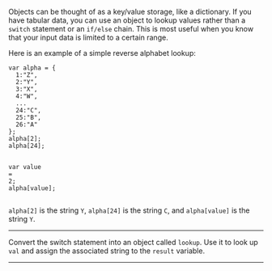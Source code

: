 <div class="challenge-instructions basic-javascript"><div><section id="description">
<p>Objects can be thought of as a key/value storage, like a dictionary. If you have tabular data, you can use an object to lookup values rather than a <code>switch</code> statement or an <code>if/else</code> chain. This is most useful when you know that your input data is limited to a certain range.</p>
<p>Here is an example of a simple reverse alphabet lookup:</p>
<pre class="language-js"><code class="language-js"><span class="token keyword">var</span> alpha <span class="token operator">=</span> <span class="token punctuation">{</span>
  <span class="token number">1</span><span class="token operator">:</span><span class="token string">"Z"</span><span class="token punctuation">,</span>
  <span class="token number">2</span><span class="token operator">:</span><span class="token string">"Y"</span><span class="token punctuation">,</span>
  <span class="token number">3</span><span class="token operator">:</span><span class="token string">"X"</span><span class="token punctuation">,</span>
  <span class="token number">4</span><span class="token operator">:</span><span class="token string">"W"</span><span class="token punctuation">,</span>
  <span class="token operator">...</span>
  <span class="token number">24</span><span class="token operator">:</span><span class="token string">"C"</span><span class="token punctuation">,</span>
  <span class="token number">25</span><span class="token operator">:</span><span class="token string">"B"</span><span class="token punctuation">,</span>
  <span class="token number">26</span><span class="token operator">:</span><span class="token string">"A"</span>
<span class="token punctuation">}</span><span class="token punctuation">;</span>
alpha<span class="token punctuation">[</span><span class="token number">2</span><span class="token punctuation">]</span><span class="token punctuation">;</span>
alpha<span class="token punctuation">[</span><span class="token number">24</span><span class="token punctuation">]</span><span class="token punctuation">;</span>

<span class="token keyword">var</span> value <span class="token operator">=</span> <span class="token number">2</span><span class="token punctuation">;</span>
alpha<span class="token punctuation">[</span>value<span class="token punctuation">]</span><span class="token punctuation">;</span>
</code></pre>
<p><code>alpha[2]</code> is the string <code>Y</code>, <code>alpha[24]</code> is the string <code>C</code>, and <code>alpha[value]</code> is the string <code>Y</code>.</p>
</section></div><hr/><div><section id="instructions">
<p>Convert the switch statement into an object called <code>lookup</code>. Use it to look up <code>val</code> and assign the associated string to the <code>result</code> variable.</p>
</section></div><hr/></div>